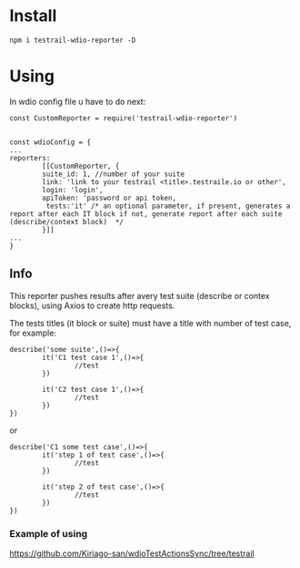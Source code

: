 # Install
```npm i testrail-wdio-reporter -D```

# Using
In wdio config file u have to do next:

```
const CustomReporter = require('testrail-wdio-reporter')


const wdioConfig = {
...
reporters: 
        [[CustomReporter, {
        suite_id: 1, //number of your suite
        link: 'link to your testrail <title>.testraile.io or other',
        login: 'login',
        apiToken: 'password or api token,
         tests:'it' /* an optional parameter, if present, generates a report after each IT block if not, generate report after each suite (describe/context block)  */
        }]]
...
}

```
## Info
This reporter pushes results after avery test suite (describe or contex blocks),
using Axios to create http requests.

The tests titles (it block or suite) must have a title with number of test case, for example:

```
describe('some suite',()=>{
        it('C1 test case 1',()=>{
                //test
        })

        it('C2 test case 1',()=>{
                //test
        })
})
```
or
```
describe('C1 some test case',()=>{
        it('step 1 of test case',()=>{
                //test
        })

        it('step 2 of test case',()=>{
                //test
        })
})
```

### Example of using
https://github.com/Kiriago-san/wdioTestActionsSync/tree/testrail
